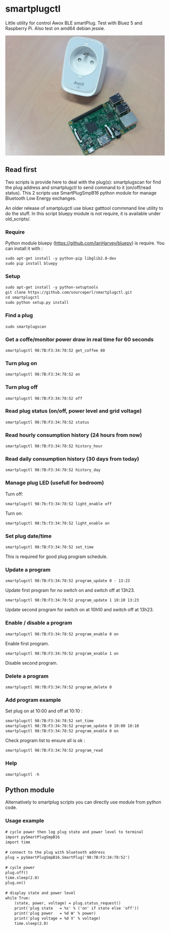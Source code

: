 # smartplugctl

Little utility for control Awox BLE smartPlug. Test with Bluez 5 and Raspberry
Pi. Also test on amd64 debian jessie.

![](img/rpi_smartplug.jpg)

## Read first

Two scripts is provide here to deal with the plug(s): smartplugscan for find 
the plug address and smartplugctl to send command to it (on/off/read status). 
This 2 scripts use SmartPlugSmpB16 python module for manage Bluetooth Low 
Energy exchanges.

An older release of smartplugctl use bluez gatttool commmand line utility to do 
the stuff. In this script bluepy module is not require, it is available under 
old_scripts/.

### Require

Python module bluepy (https://github.com/IanHarvey/bluepy) is require. You can 
install it with :

    sudo apt-get install -y python-pip libglib2.0-dev
    sudo pip install bluepy

### Setup

    sudo apt-get install -y python-setuptools
    git clone https://github.com/sourceperl/smartplugctl.git
    cd smartplugctl
    sudo python setup.py install

### Find a plug

    sudo smartplugscan
    
### Get a coffe/monitor power draw in real time for 60 seconds

    smartplugctl 98:7B:F3:34:78:52 get_coffee 60


### Turn plug on

    smartplugctl 98:7B:F3:34:78:52 on

### Turn plug off

    smartplugctl 98:7B:F3:34:78:52 off

### Read plug status (on/off, power level and grid voltage)

    smartplugctl 98:7B:F3:34:78:52 status

### Read hourly consumption history (24 hours from now)

    smartplugctl 98:7B:F3:34:78:52 history_hour

### Read daily consumption history (30 days from today)

    smartplugctl 98:7B:F3:34:78:52 history_day

### Manage plug LED (usefull for bedroom)

Turn off:

    smartplugctl 98:7b:f3:34:78:52 light_enable off

Turn on:

    smartplugctl 98:7b:f3:34:78:52 light_enable on

### Set plug date/time

    smartplugctl 98:7B:F3:34:78:52 set_time

This is required for good plug program schedule.

### Update a program

    smartplugctl 98:7B:F3:34:78:52 program_update 0 - 13:23

Update first program for no switch on and switch off at 13h23.

    smartplugctl 98:7B:F3:34:78:52 program_update 1 10:10 13:23

Update second program for switch on at 10h10 and switch off at 13h23.

### Enable / disable a program

    smartplugctl 98:7B:F3:34:78:52 program_enable 0 on

Enable first program.

    smartplugctl 98:7B:F3:34:78:52 program_enable 1 on

Disable second program.

### Delete a program

    smartplugctl 98:7B:F3:34:78:52 program_delete 0

### Add program example

Set plug on at 10:00 and off at 10:10 :

    smartplugctl 98:7B:F3:34:78:52 set_time
    smartplugctl 98:7B:F3:34:78:52 program_update 0 10:00 10:10
    smartplugctl 98:7B:F3:34:78:52 program_enable 0 on

Check program list to ensure all is ok :

    smartplugctl 98:7B:F3:34:78:52 program_read

### Help

    smartplugctl -h

## Python module

Alternatively to smartplug scripts you can directly use module from python code.

### Usage example

    # cycle power then log plug state and power level to terminal
    import pySmartPlugSmpB16
    import time

    # connect to the plug with bluetooth address
    plug = pySmartPlugSmpB16.SmartPlug('98:7B:F3:34:78:52')

    # cycle power
    plug.off()
    time.sleep(2.0)
    plug.on()

    # display state and power level
    while True:
        (state, power, voltage) = plug.status_request()
        print('plug state   = %s' % ('on' if state else 'off'))
        print('plug power   = %d W' % power)
        print('plug voltage = %d V' % voltage)
        time.sleep(2.0)
